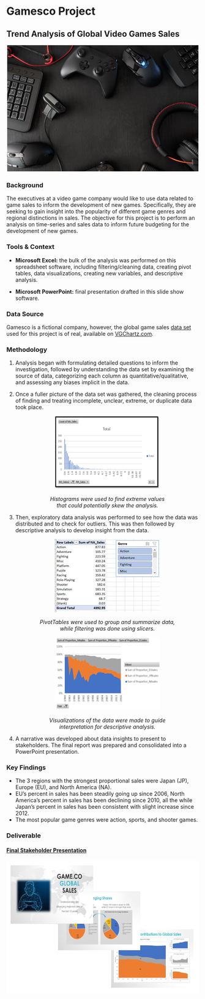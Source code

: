 # Gamesco Project
## Trend Analysis of Global Video Games Sales
<p align="center">
  <img width="500" height="330" src="Images/videogames.jpg"/>
</p>

### Background
The executives at a video game company would like to use data related to game sales to inform the development of new games. Specifically, they are seeking to gain insight into the popularity of different game genres and regional distinctions in sales. The objective for this project is to perform an analysis on time-series and sales data to inform future budgeting for the development of new games. 

### Tools & Context
- **Microsoft Excel:** the bulk of the analysis was performed on this spreadsheet software, including filtering/cleaning data, creating pivot tables, data visualizations, creating new variables, and descriptive analysis. 

- **Microsoft PowerPoint:**  final presentation drafted in this slide show software. 

### Data Source
Gamesco is a fictional company, however, the global game sales [data set](https://github.com/tiltonneena/Gamesco-Project/blob/main/vgsales_clean.xlsx) used for this project is of real, available on [VGChartz.com](https://www.vgchartz.com/gamedb/).

### Methodology
1. Analysis began with formulating detailed questions to inform the investigation, followed by understanding the data set by examining the source of data, categorizing each column as quantitative/qualitative, and assessing any biases implicit in the data. 

2. Once a fuller picture of the data set was gathered, the cleaning process of finding and treating incomplete, unclear, extreme, or duplicate data took place.

    <p align="center">
      <img width="275" height="192" src="Images/histogram.png"/>
    </p>
    <p align="center">
      <em>Histograms were used to find extreme values<br>that could potentially skew the analysis.</em>
    </p>
    
3. Then, exploratory data analysis was performed to see how the data was distributed and to check for outliers. This was then followed by descriptive analysis to develop insight from the data. 

    <p align="center">
      <img width="275" height="192" src="Images/slicers.jpg"/>
    </p>
    <p align="center">
      <em>PivotTables were used to group and summarize data,<br>while filtering was done using slicers.</em>
    </p>
    <p align="center">
      <img width="275" height="192" src="Images/areachart.png"/>
    </p>
    <p align="center">
      <em>Visualizations of the data were made to guide<br>interpretation for descriptive analysis.</em>
    </p>
    
4.  A narrative was developed about data insights to present to stakeholders. The final report was prepared and consolidated into a PowerPoint presentation.

### Key Findings
- The 3 regions with the strongest proportional sales were Japan (JP), Europe (EU), and North America (NA).
- EU’s percent in sales has been steadily going up since 2006, North America’s percent in sales has been declining since 2010, all the while Japan’s percent in sales has been consistent with slight increase since 2012.
- The most popular game genres were action, sports, and shooter games. 

### Deliverable

#### [Final Stakeholder Presentation](https://drive.google.com/file/d/1o_6Km6w59hyS-gmy7FzcsOWjvWDH4FlL/view?usp=sharing)

<p align="center">
  <img width="635" height="348" src="Images/presentation.jpg"/>
</p>
